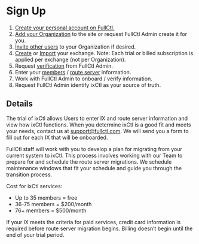 # Sign Up

1. [Create your personal account on FullCtl.](https://docs.fullctl.com/aaaCtl/Sign-up-for-fullctl/)
2. [Add your Organization](https://docs.fullctl.com/aaaCtl/Add-Organization/) to the site or request FullCtl Admin create it for you.
3. [Invite other users](https://docs.fullctl.com/aaaCtl/Add-Users/) to your Organization if desired.
4. [Create](https://docs.fullctl.com/ixctl/Create-an-IX/) or [Import](https://docs.fullctl.com/ixctl/Import-an-IX/) your exchange. Note: Each trial or billed subscription is
   applied per exchange (not per Organization).
5. Request [verification](https://docs.fullctl.com/ixctl/Verify-Exchange/) from FullCtl Admin.
6. Enter your [members](https://docs.fullctl.com/ixctl/Add-a-Member/) / [route server](https://docs.fullctl.com/ixctl/Add-A-Routeserver/) information.
7. Work with FullCtl Admin to onboard / verify information.
8. Request FullCtl Admin identify ixCtl as your source of truth.

## Details
The trial of ixCtl allows Users to enter IX and route server information and view how ixCtl functions. When you determine ixCtl is a good fit and meets your needs, contact us at <support@fullctl.com>. We will send you a form to fill out for each IX that will be onboarded. 

FullCtl staff will work with you to develop a plan for migrating from your current system to ixCtl. This process involves working with our Team to prepare for and schedule the route server migrations. We schedule maintenance windows that fit your schedule and guide you through the transition process. 

Cost for ixCtl services:

- Up to 35 members = free
- 36-75 members = $200/month
- 76+ members = $500/month

If your IX meets the criteria for paid services, credit card information is required before route server migration begins. Billing doesn’t begin until the end of your trial period. 
